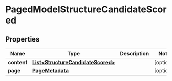 

# PagedModelStructureCandidateScored


## Properties

| Name | Type | Description | Notes |
|------------ | ------------- | ------------- | -------------|
|**content** | [**List&lt;StructureCandidateScored&gt;**](StructureCandidateScored.md) |  |  [optional] |
|**page** | [**PageMetadata**](PageMetadata.md) |  |  [optional] |



